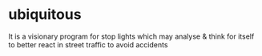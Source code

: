 # ubiquitous
It is a visionary program for stop lights which may analyse &amp; think for itself to better react in street traffic to avoid accidents
